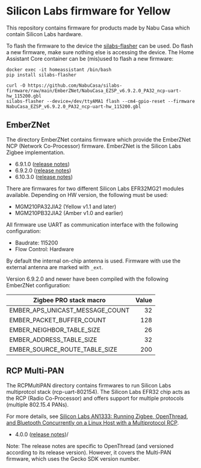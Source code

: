 # Silicon Labs firmware for Yellow

This repository contains firmware for products made by Nabu Casa
which contain Silicon Labs hardware.

To flash the firmware to the device the [silabs-flasher](https://github.com/agners/silabs-flasher/)
can be used. Do flash a new firmware, make sure nothing else is accessing
the device. The Home Assistant Core container can be (mis)used to flash
a new firmware:

```
docker exec -it homeassistant /bin/bash
pip install silabs-flasher

curl -O https://github.com/NabuCasa/silabs-firmware/raw/main/EmberZNet/NabuCasa_EZSP_v6.9.2.0_PA32_ncp-uart-hw_115200.gbl
silabs-flasher --device=/dev/ttyAMA1 flash --cm4-gpio-reset --firmware NabuCasa_EZSP_v6.9.2.0_PA32_ncp-uart-hw_115200.gbl
```

## EmberZNet

The directory EmberZNet contains firmware which provide the EmberZNet
NCP (Network Co-Processor) firmware. EmberZNet is the Silicon Labs Zigbee
implementation.

  * 6.9.1.0 ([release notes](https://www.silabs.com/documents/public/release-notes/emberznet-release-notes-6.9.1.0.pdf))
  * 6.9.2.0 ([release notes](https://www.silabs.com/documents/public/release-notes/emberznet-release-notes-6.9.2.0.pdf))
  * 6.10.3.0 ([release notes](https://www.silabs.com/documents/public/release-notes/emberznet-release-notes-6.10.3.0.pdf))

There are firmwares for two different Silicon Labs EFR32MG21 modules available.
Depending on HW version, the following must be used:

 * MGM210PA32JIA2 (Yellow v1.1 and later)
 * MGM210PB32JIA2 (Amber v1.0 and earlier)

All firmware use  UART as communication interface with the following
configuration:
 * Baudrate: 115200
 * Flow Control: Hardware

By default the internal on-chip antenna is used. Firmware with use the external
antenna are marked with `_ext`.

Version 6.9.2.0 and newer have been compiled with the following EmberZNet configuration:

| Zigbee PRO stack macro           |   Value |
| -------------------------------- | ------: |
| EMBER_APS_UNICAST_MESSAGE_COUNT  |      32 |
| EMBER_PACKET_BUFFER_COUNT        |     128 |
| EMBER_NEIGHBOR_TABLE_SIZE        |      26 |
| EMBER_ADDRESS_TABLE_SIZE         |      32 |
| EMBER_SOURCE_ROUTE_TABLE_SIZE    |     200 |

## RCP Multi-PAN

The RCPMultiPAN directory contains firmwares to run Silicon Labs multiprotcol
stack (rcp-uart-802154). The Silicon Labs EFR32 chip acts as the RCP (Radio
Co-Processor) and offers support for multiple protocols (multiple 802.15.4
PANs).

For more details, see [Silicon Labs AN1333: Running Zigbee, OpenThread, and
Bluetooth Concurrently on a Linux Host with
a Multiprotocol RCP](https://www.silabs.com/documents/public/application-notes/an1333-concurrent-protocols-with-802-15-4-rcp.pdf).

  * 4.0.0 ([release notes](https://www.silabs.com/documents/public/release-notes/open-thread-release-notes-2.0.0.0.pdf))/

Note: The release notes are specific to OpenThread (and versioned according to
its release version). However, it covers the Multi-PAN firmware, which uses
the Gecko SDK version number.

